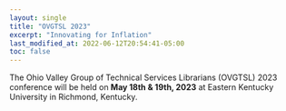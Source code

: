 ```yaml
---
layout: single
title: "OVGTSL 2023"
excerpt: "Innovating for Inflation"
last_modified_at: 2022-06-12T20:54:41-05:00
toc: false
---
```


The Ohio Valley Group of Technical Services Librarians (OVGTSL) 2023 conference will be held on **May 18th & 19th, 2023** at Eastern Kentucky University in Richmond, Kentucky.